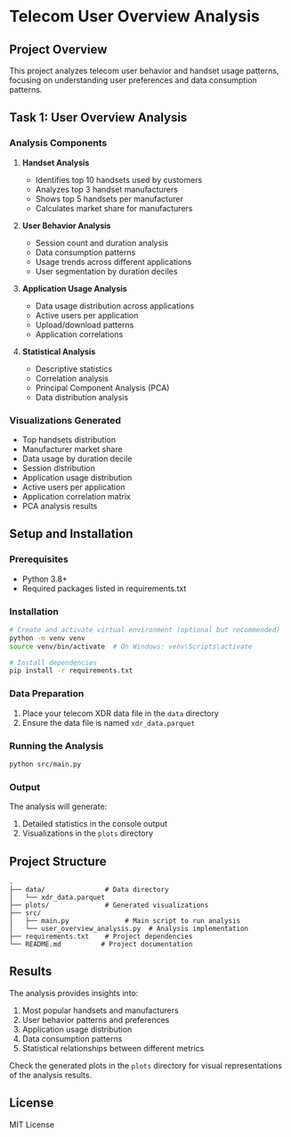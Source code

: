 # Telecom User Overview Analysis

## Project Overview
This project analyzes telecom user behavior and handset usage patterns, focusing on understanding user preferences and data consumption patterns.

## Task 1: User Overview Analysis

### Analysis Components

1. **Handset Analysis**
   - Identifies top 10 handsets used by customers
   - Analyzes top 3 handset manufacturers
   - Shows top 5 handsets per manufacturer
   - Calculates market share for manufacturers

2. **User Behavior Analysis**
   - Session count and duration analysis
   - Data consumption patterns
   - Usage trends across different applications
   - User segmentation by duration deciles

3. **Application Usage Analysis**
   - Data usage distribution across applications
   - Active users per application
   - Upload/download patterns
   - Application correlations

4. **Statistical Analysis**
   - Descriptive statistics
   - Correlation analysis
   - Principal Component Analysis (PCA)
   - Data distribution analysis

### Visualizations Generated
- Top handsets distribution
- Manufacturer market share
- Data usage by duration decile
- Session distribution
- Application usage distribution
- Active users per application
- Application correlation matrix
- PCA analysis results

## Setup and Installation

### Prerequisites
- Python 3.8+
- Required packages listed in requirements.txt

### Installation
```bash
# Create and activate virtual environment (optional but recommended)
python -m venv venv
source venv/bin/activate  # On Windows: venv\Scripts\activate

# Install dependencies
pip install -r requirements.txt
```

### Data Preparation
1. Place your telecom XDR data file in the `data` directory
2. Ensure the data file is named `xdr_data.parquet`

### Running the Analysis
```bash
python src/main.py
```

### Output
The analysis will generate:
1. Detailed statistics in the console output
2. Visualizations in the `plots` directory

## Project Structure
```
.
├── data/               # Data directory
│   └── xdr_data.parquet
├── plots/              # Generated visualizations
├── src/               
│   ├── main.py              # Main script to run analysis
│   └── user_overview_analysis.py  # Analysis implementation
├── requirements.txt    # Project dependencies
└── README.md          # Project documentation
```

## Results
The analysis provides insights into:
1. Most popular handsets and manufacturers
2. User behavior patterns and preferences
3. Application usage distribution
4. Data consumption patterns
5. Statistical relationships between different metrics

Check the generated plots in the `plots` directory for visual representations of the analysis results.

## License
MIT License
